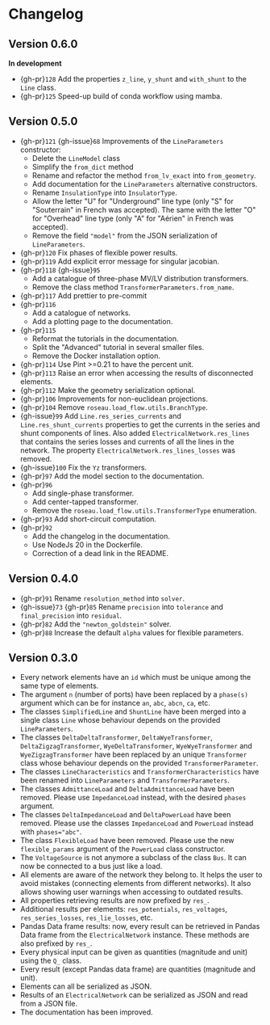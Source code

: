 # Changelog

## Version 0.6.0

**In development**

- {gh-pr}`128` Add the properties `z_line`, `y_shunt` and `with_shunt` to the `Line` class.
- {gh-pr}`125` Speed-up build of conda workflow using mamba.

## Version 0.5.0

- {gh-pr}`121` {gh-issue}`68` Improvements of the `LineParameters` constructor:
  - Delete the `LineModel` class
  - Simplify the `from_dict` method
  - Rename and refactor the method `from_lv_exact` into `from_geometry`.
  - Add documentation for the `LineParameters` alternative constructors.
  - Rename `InsulationType` into `InsulatorType`.
  - Allow the letter "U" for "Underground" line type (only "S" for "Souterrain" in French was accepted). The same
    with the letter "O" for "Overhead" line type (only "A" for "Aérien" in French was accepted).
  - Remove the field `"model"` from the JSON serialization of `LineParameters`.
- {gh-pr}`120` Fix phases of flexible power results.
- {gh-pr}`119` Add explicit error message for singular jacobian.
- {gh-pr}`118` {gh-issue}`95`
  - Add a catalogue of three-phase MV/LV distribution transformers.
  - Remove the class method `TransformerParameters.from_name`.
- {gh-pr}`117` Add prettier to pre-commit
- {gh-pr}`116`
  - Add a catalogue of networks.
  - Add a plotting page to the documentation.
- {gh-pr}`115`
  - Reformat the tutorials in the documentation.
  - Split the "Advanced" tutorial in several smaller files.
  - Remove the Docker installation option.
- {gh-pr}`114` Use Pint >=0.21 to have the percent unit.
- {gh-pr}`113` Raise an error when accessing the results of
  disconnected elements.
- {gh-pr}`112` Make the geometry serialization optional.
- {gh-pr}`106` Improvements for non-euclidean projections.
- {gh-pr}`104` Remove `roseau.load_flow.utils.BranchType`.
- {gh-issue}`99` Add `Line.res_series_currents`
  and `Line.res_shunt_currents` properties to get the currents in the series and shunt components
  of lines. Also added `ElectricalNetwork.res_lines` that contains the series losses and currents
  of all the lines in the network. The property `ElectricalNetwork.res_lines_losses` was removed.
- {gh-issue}`100` Fix the `Yz` transformers.
- {gh-pr}`97` Add the model section to the documentation.
- {gh-pr}`96`
  - Add single-phase transformer.
  - Add center-tapped transformer.
  - Remove the `roseau.load_flow.utils.TransformerType` enumeration.
- {gh-pr}`93` Add short-circuit computation.
- {gh-pr}`92`
  - Add the changelog in the documentation.
  - Use NodeJs 20 in the Dockerfile.
  - Correction of a dead link in the README.

## Version 0.4.0

- {gh-pr}`91` Rename `resolution_method` into `solver`.
- {gh-issue}`73` {gh-pr}`85` Rename `precision` into `tolerance` and `final_precision` into `residual`.
- {gh-pr}`82` Add the `"newton_goldstein"` solver.
- {gh-pr}`88` Increase the default `alpha` values for flexible parameters.

## Version 0.3.0

- Every network elements have an `id` which must be unique among the same type of elements.
- The argument `n` (number of ports) have been replaced by a `phase(s)` argument which can be for
  instance `an`, `abc`, `abcn`, `ca`, etc.
- The classes `SimplifiedLine` and `ShuntLine` have been merged into a single class `Line` whose
  behaviour depends on the provided `LineParameters`.
- The classes `DeltaDeltaTransformer`, `DeltaWyeTransformer`, `DeltaZigzagTransformer`,
  `WyeDeltaTransformer`, `WyeWyeTransformer` and `WyeZigzagTransformer` have been replaced by an
  unique `Transformer` class whose behaviour depends on the provided `TransformerParameter`.
- The classes `LineCharacteristics` and `TransformerCharacteristics` have been renamed into
  `LineParameters` and `TransformerParameters`.
- The classes `AdmittanceLoad` and `DeltaAdmittanceLoad` have been removed. Please use
  `ImpedanceLoad` instead, with the desired `phases` argument.
- The classes `DeltaImpedanceLoad` and `DeltaPowerLoad` have been removed. Please use the classes
  `ImpedanceLoad` and `PowerLoad` instead with `phases="abc"`.
- The class `FlexibleLoad` have been removed. Please use the new `flexible_params` argument of the
  `PowerLoad` class constructor.
- The `VoltageSource` is not anymore a subclass of the class `Bus`. It can now be connected to a bus
  just like a load.
- All elements are aware of the network they belong to. It helps the user to avoid mistakes
  (connecting elements from different networks). It also allows showing user warnings when accessing
  to outdated results.
- All properties retrieving results are now prefixed by `res_`.
- Additional results per elements: `res_potentials`, `res_voltages`, `res_series_losses`,
  `res_lie_losses`, etc.
- Pandas Data frame results: now, every result can be retrieved in Pandas Data frame from the
  `ElectricalNetwork` instance. These methods are also prefixed by `res_`.
- Every physical input can be given as quantities (magnitude and unit) using the `Q_` class.
- Every result (except Pandas data frame) are quantities (magnitude and unit).
- Elements can all be serialized as JSON.
- Results of an `ElectricalNetwork` can be serialized as JSON and read from a JSON file.
- The documentation has been improved.

<!-- Local Variables: -->
<!-- mode: gfm -->
<!-- fill-column: 100 -->
<!-- coding: utf-8 -->
<!-- ispell-local-dictionary: "british" -->
<!-- End: -->
